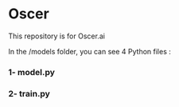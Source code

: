 # Oscer
This repository is for Oscer.ai

In the /models folder, you can see 4 Python files : 

### 1- model.py

### 2- train.py
